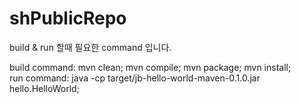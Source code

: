 # shPublicRepo

build & run 할때 필요한 command 입니다.

build command: mvn clean; mvn compile; mvn package; mvn install;
<br/>
run command: java -cp target/jb-hello-world-maven-0.1.0.jar hello.HelloWorld; 
